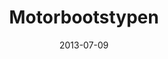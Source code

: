 ---
template: article.jade
title: Motorbootstypen
category: motorboot
date: 2013-07-09
available: false
---